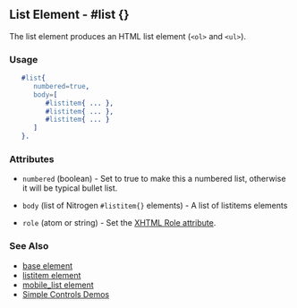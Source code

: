 <!-- dash: #list | Element | ###:Section -->

## List Element - #list {}

The list element produces an HTML list element (`<ol>` and `<ul>`).

### Usage

```erlang
   #list{
	  numbered=true,
	  body=[
		 #listitem{ ... },
		 #listitem{ ... },
		 #listitem{ ... }
	  ]
   }.

```

### Attributes

   * `numbered` (boolean) - Set to true to make this a numbered list, otherwise it will be typical bullet list.

   * `body` (list of Nitrogen `#listitem{}` elements) - A list of listitems elements

   * `role` (atom or string) - Set the [XHTML Role attribute](http://www.w3.org/TR/xhtml-role/).

### See Also

 *  [base element](./element_base.md)
 *  [listitem element](./listitem.md)
 *  [mobile_list element](./mobile_list.md)
 *  [Simple Controls Demos](http://nitrogenproject.com/demos/simplecontrols)
